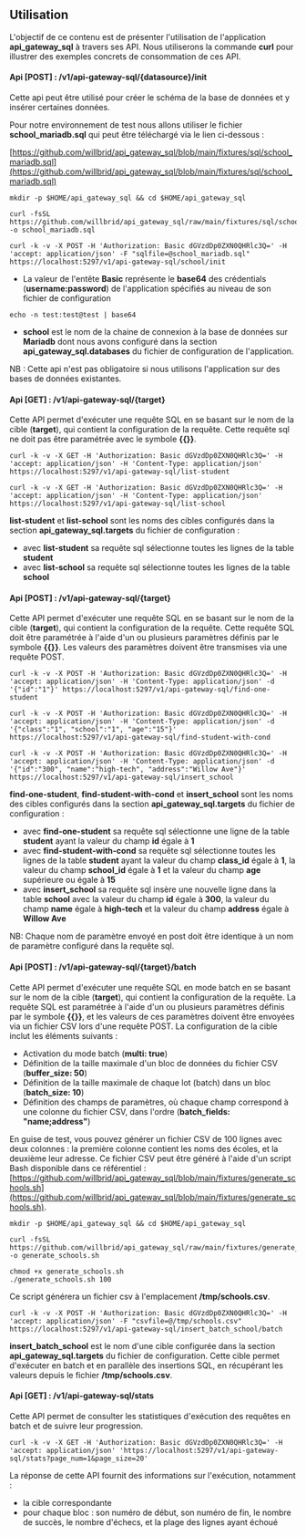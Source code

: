 ## Utilisation

L'objectif de ce contenu est de présenter l'utilisation de l'application **api_gateway_sql** à travers ses API. Nous utiliserons la commande **curl** pour illustrer des exemples concrets de consommation de ces API.

#### Api [POST] : /v1/api-gateway-sql/{datasource}/init

Cette api peut être utilisé pour créer le schéma de la base de données et y insérer certaines données.

Pour notre environnement de test nous allons utiliser le fichier **school_mariadb.sql** qui peut être téléchargé via le lien ci-dessous : 

[https://github.com/willbrid/api_gateway_sql/blob/main/fixtures/sql/school_mariadb.sql](https://github.com/willbrid/api_gateway_sql/blob/main/fixtures/sql/school_mariadb.sql)

```
mkdir -p $HOME/api_gateway_sql && cd $HOME/api_gateway_sql
```

```
curl -fsSL https://github.com/willbrid/api_gateway_sql/raw/main/fixtures/sql/school_mariadb.sql -o school_mariadb.sql
```

```
curl -k -v -X POST -H 'Authorization: Basic dGVzdDp0ZXN0QHRlc3Q=' -H 'accept: application/json' -F "sqlfile=@school_mariadb.sql" https://localhost:5297/v1/api-gateway-sql/school/init
```

- La valeur de l'entête **Basic** représente le **base64** des crédentials (**username:password**) de l'application spécifiés au niveau de son fichier de configuration

```
echo -n test:test@test | base64
```

- **school** est le nom de la chaine de connexion à la base de données sur **Mariadb** dont nous avons configuré dans la section **api_gateway_sql.databases** du fichier de configuration de l'application.

NB : Cette api n'est pas obligatoire si nous utilisons l'application sur des bases de données existantes.

#### Api [GET] : /v1/api-gateway-sql/{target}

Cette API permet d'exécuter une requête SQL en se basant sur le nom de la cible (**target**), qui contient la configuration de la requête. Cette requête sql ne doit pas être paramétrée avec le symbole **{{}}**.

```
curl -k -v -X GET -H 'Authorization: Basic dGVzdDp0ZXN0QHRlc3Q=' -H 'accept: application/json' -H 'Content-Type: application/json' https://localhost:5297/v1/api-gateway-sql/list-student
```

```
curl -k -v -X GET -H 'Authorization: Basic dGVzdDp0ZXN0QHRlc3Q=' -H 'accept: application/json' -H 'Content-Type: application/json' https://localhost:5297/v1/api-gateway-sql/list-school
```

**list-student** et **list-school** sont les noms des cibles configurés dans la section **api_gateway_sql.targets** du fichier de configuration :
- avec **list-student** sa requête sql sélectionne toutes les lignes de la table **student**
- avec **list-school** sa requête sql sélectionne toutes les lignes de la table **school**

#### Api [POST] : /v1/api-gateway-sql/{target}

Cette API permet d'exécuter une requête SQL en se basant sur le nom de la cible (**target**), qui contient la configuration de la requête. Cette requête SQL doit être paramétrée à l'aide d'un ou plusieurs paramètres définis par le symbole **{{}}**. Les valeurs des paramètres doivent être transmises via une requête POST.

```
curl -k -v -X POST -H 'Authorization: Basic dGVzdDp0ZXN0QHRlc3Q=' -H 'accept: application/json' -H 'Content-Type: application/json' -d '{"id":"1"}' https://localhost:5297/v1/api-gateway-sql/find-one-student
```

```
curl -k -v -X POST -H 'Authorization: Basic dGVzdDp0ZXN0QHRlc3Q=' -H 'accept: application/json' -H 'Content-Type: application/json' -d '{"class":"1", "school":"1", "age":"15"}' https://localhost:5297/v1/api-gateway-sql/find-student-with-cond
```

```
curl -k -v -X POST -H 'Authorization: Basic dGVzdDp0ZXN0QHRlc3Q=' -H 'accept: application/json' -H 'Content-Type: application/json' -d '{"id":"300", "name":"high-tech", "address":"Willow Ave"}' https://localhost:5297/v1/api-gateway-sql/insert_school
```

**find-one-student**, **find-student-with-cond** et **insert_school** sont les noms des cibles configurés dans la section **api_gateway_sql.targets** du fichier de configuration :
- avec **find-one-student** sa requête sql sélectionne une ligne de la table **student** ayant la valeur du champ **id** égale à **1**
- avec **find-student-with-cond** sa requête sql sélectionne toutes les lignes de la table **student** ayant la valeur du champ **class_id** égale à **1**, la valeur du champ **school_id** égale à **1** et la valeur du champ **age** supérieure ou égale à **15**
- avec **insert_school** sa requête sql insère une nouvelle ligne dans la table **school** avec la valeur du champ **id** égale à **300**, la valeur du champ **name** égale à **high-tech** et la valeur du champ **address** égale à **Willow Ave**

NB: Chaque nom de paramètre envoyé en post doit être identique à un nom de paramètre configuré dans la requête sql.

#### Api [POST] : /v1/api-gateway-sql/{target}/batch

Cette API permet d'exécuter une requête SQL en mode batch en se basant sur le nom de la cible (**target**), qui contient la configuration de la requête. La requête SQL est paramétrée à l'aide d'un ou plusieurs paramètres définis par le symbole **{{}}**, et les valeurs de ces paramètres doivent être envoyées via un fichier CSV lors d'une requête POST. La configuration de la cible inclut les éléments suivants :
- Activation du mode batch (**multi: true**)
- Définition de la taille maximale d'un bloc de données du fichier CSV (**buffer_size: 50**)
- Définition de la taille maximale de chaque lot (batch) dans un bloc (**batch_size: 10**)
- Définition des champs de paramètres, où chaque champ correspond à une colonne du fichier CSV, dans l'ordre (**batch_fields: "name;address"**)

En guise de test, vous pouvez générer un fichier CSV de 100 lignes avec deux colonnes : la première colonne contient les noms des écoles, et la deuxième leur adresse. Ce fichier CSV peut être généré à l'aide d'un script Bash disponible dans ce référentiel : [https://github.com/willbrid/api_gateway_sql/blob/main/fixtures/generate_schools.sh](https://github.com/willbrid/api_gateway_sql/blob/main/fixtures/generate_schools.sh).

```
mkdir -p $HOME/api_gateway_sql && cd $HOME/api_gateway_sql
```

```
curl -fsSL https://github.com/willbrid/api_gateway_sql/raw/main/fixtures/generate_schools.sh -o generate_schools.sh
```

```
chmod +x generate_schools.sh
./generate_schools.sh 100
```

Ce script générera un fichier csv à l'emplacement **/tmp/schools.csv**.

```
curl -k -v -X POST -H 'Authorization: Basic dGVzdDp0ZXN0QHRlc3Q=' -H 'accept: application/json' -F "csvfile=@/tmp/schools.csv" https://localhost:5297/v1/api-gateway-sql/insert_batch_school/batch
```

**insert_batch_school** est le nom d'une cible configurée dans la section **api_gateway_sql.targets** du fichier de configuration. Cette cible permet d'exécuter en batch et en parallèle des insertions SQL, en récupérant les valeurs depuis le fichier **/tmp/schools.csv**.

#### Api [GET] : /v1/api-gateway-sql/stats

Cette API permet de consulter les statistiques d'exécution des requêtes en batch et de suivre leur progression.

```
curl -k -v -X GET -H 'Authorization: Basic dGVzdDp0ZXN0QHRlc3Q=' -H 'accept: application/json' 'https://localhost:5297/v1/api-gateway-sql/stats?page_num=1&page_size=20'
```

La réponse de cette API fournit des informations sur l'exécution, notamment :
- la cible correspondante
- pour chaque bloc : son numéro de début, son numéro de fin, le nombre de succès, le nombre d'échecs, et la plage des lignes ayant échoué